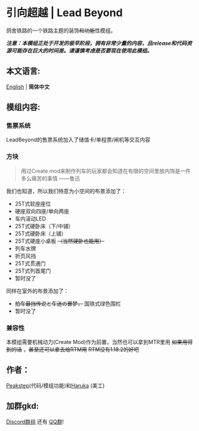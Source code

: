 # 引向超越 | Lead Beyond

鸽舍铁路的一个铁路主题的装饰~~和功能~~性模组。


***注意：本模组正处于开发的极早阶段，拥有非常少量的内容，且release和代码资源可能存在巨大的时间差。请谨慎考虑是否要现在使用此模组。***
## 本文语言:
[English](README_EN.md) | **简体中文**

## 模组内容:
### 售票系统
LeadBeyond的售票系统加入了储值卡/单程票/闸机等交互内容
### 方块
> 用过Create mod来制作列车的玩家都会知道在有限的空间里放内饰是一件多么痛苦的事情  ——鲁迅

我们也知道，所以我们特意为小空间的布景添加了：
- 25T式软座座位
- 硬座双向四座/单向两座
- 车内滚动LED
- 25T式硬卧床（下/中铺）
- 25T式硬卧床（上铺）
- 25T式硬座小桌板 ~~（当然硬卧也能用）~~
- 列车水牌
- 折页风挡
- 25T式贯通门
- 25T式列首尾门
- 暂时没了

同样在室外的布景添加了：
- ~~拍车最挡传说と车迷の噩梦，~~ 国铁式绿色围栏
- 暂时没了

### 兼容性
本模组需要机械动力(Create Mod)作为前置，当然也可以拿到MTR里用 ~~如果用得到的话~~ ，~~甚至还可以拿去给RTM用~~ ~~RTM没有1.18.2的好吧~~
## 作者：
[Peakstep](https://github.com/pkstDev)(代码/模组功能)和[Haruka](https://github.com/pkstDev) (美工)
## 加群gkd:
[Discord群组](https://discord.gg/hvSZmxMVYU) 还有 [QQ群](https://jq.qq.com/?_wv=1027&k=QCpaGWUY)!
